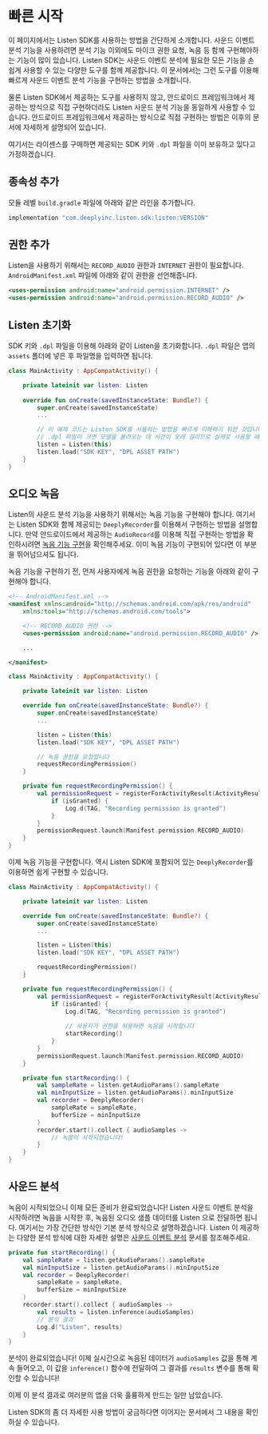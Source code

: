 # 빠른 시작

이 페이지에서는 Listen SDK를 사용하는 방법을 간단하게 소개합니다. 
사운드 이벤트 분석 기능을 사용하려면 분석 기능 이외에도 마이크 권한 요청, 녹음 등 함께 구현해야하는 기능이 많이 있습니다. 
Listen SDK는 사운드 이벤트 분석에 필요한 모든 기능을 손쉽게 사용할 수 있는 다양한 도구를 함께 제공합니다. 
이 문서에서는 그런 도구를 이용해 빠르게 사운드 이벤트 분석 기능을 구현하는 방법을 소개합니다. 

물론 Listen SDK에서 제공하는 도구를 사용하지 않고, 안드로이드 프레임워크에서 제공하는 방식으로 직접 구현하더라도 Listen 사운드 분석 기능을 동일하게 사용할 수 있습니다. 
안드로이드 프레임워크에서 제공하는 방식으로 직접 구현하는 방법은 이후의 문서에 자세하게 설명되어 있습니다. 

여기서는 라이센스를 구매하면 제공되는 SDK 키와 `.dpl` 파일을 이미 보유하고 있다고 가정하겠습니다. 



## 종속성 추가

모듈 레벨 `build.gradle` 파일에 아래와 같은 라인을 추가합니다. 

```groovy
implementation "com.deeplyinc.listen.sdk:listen:VERSION"
```



## 권한 추가

Listen을 사용하기 위해서는 `RECORD_AUDIO` 권한과 `INTERNET` 권한이 필요합니다.
`AndroidManifest.xml` 파일에 아래와 같이 권한을 선언해줍니다.

```xml
<uses-permission android:name="android.permission.INTERNET" />
<uses-permission android:name="android.permission.RECORD_AUDIO" />
```



## Listen 초기화

SDK 키와 `.dpl` 파일을 이용해 아래와 같이 Listen을 초기화합니다. 
`.dpl` 파일은 앱의 `assets` 폴더에 넣은 후 파일명을 입력하면 됩니다. 

```kotlin
class MainActivity : AppCompatActivity() {

    private lateinit var listen: Listen
    
    override fun onCreate(savedInstanceState: Bundle?) {
        super.onCreate(savedInstanceState)
        ... 

        // 이 예제 코드는 Listen SDK를 사용하는 방법을 빠르게 이해하기 위한 것입니다.
        // .dpl 파일이 크면 모델을 불러오는 데 시간이 오래 걸리므로 실제로 사용할 때는 메인 스레드가 아닌 다른 스레드에서 load() 메서드를 사용하는 것이 좋습니다.
        listen = Listen(this)
        listen.load("SDK KEY", "DPL ASSET PATH")
    }
}

```



## 오디오 녹음

Listen의 사운드 분석 기능을 사용하기 위해서는 녹음 기능을 구현해야 합니다. 
여기서는 Listen SDK와 함께 제공되는 `DeeplyRecorder`를 이용해서 구현하는 방법을 설명합니다. 
만약 안드로이드에서 제공하는 `AudioRecord`를 이용해 직접 구현하는 방법을 확인하시려면 [녹음 기능 구현](audio-recording)을 확인해주세요. 
이미 녹음 기능이 구현되어 있다면 이 부분을 뛰어넘으셔도 됩니다. 

녹음 기능을 구현하기 전, 먼저 사용자에게 녹음 권한을 요청하는 기능을 아래와 같이 구현해야 합니다. 

```xml
<!-- AndroidManifest.xml -->
<manifest xmlns:android="http://schemas.android.com/apk/res/android"
    xmlns:tools="http://schemas.android.com/tools">

    <!-- RECORD_AUDIO 권한 -->
    <uses-permission android:name="android.permission.RECORD_AUDIO" />

    ...

</manifest>
```

```kotlin
class MainActivity : AppCompatActivity() {

    private lateinit var listen: Listen

    override fun onCreate(savedInstanceState: Bundle?) {
        super.onCreate(savedInstanceState)
        ...

        listen = Listen(this)
        listen.load("SDK KEY", "DPL ASSET PATH")

        // 녹음 권한을 요청합니다
        requestRecordingPermission()
    }

    private fun requestRecordingPermission() {
        val permissionRequest = registerForActivityResult(ActivityResultContracts.RequestPermission()) { isGranted ->
            if (isGranted) {
                Log.d(TAG, "Recording permission is granted")
            }
        }
        permissionRequest.launch(Manifest.permission.RECORD_AUDIO)
    }
}
```

이제 녹음 기능을 구현합니다. 
역시 Listen SDK에 포함되어 있는 `DeeplyRecorder`를 이용하면 쉽게 구현할 수 있습니다. 

```kotlin
class MainActivity : AppCompatActivity() {

    private lateinit var listen: Listen

    override fun onCreate(savedInstanceState: Bundle?) {
        super.onCreate(savedInstanceState)
        ...

        listen = Listen(this)
        listen.load("SDK KEY", "DPL ASSET PATH")

        requestRecordingPermission()
    }

    private fun requestRecordingPermission() {
        val permissionRequest = registerForActivityResult(ActivityResultContracts.RequestPermission()) { isGranted ->
            if (isGranted) {
                Log.d(TAG, "Recording permission is granted")
                
                // 사용자가 권한을 허용하면 녹음을 시작합니다
                startRecording()
            }
        }
        permissionRequest.launch(Manifest.permission.RECORD_AUDIO)
    }

    private fun startRecording() {
        val sampleRate = listen.getAudioParams().sampleRate
        val minInputSize = listen.getAudioParams().minInputSize
        val recorder = DeeplyRecorder(
            sampleRate = sampleRate,
            bufferSize = minInputSize
        )
        recorder.start().collect { audioSamples ->
            // 녹음이 시작되었습니다!
        }
    }
}
```



## 사운드 분석

녹음이 시작되었으니 이제 모든 준비가 완료되었습니다! 
Listen 사운드 이벤트 분석을 시작하려면 녹음을 시작한 후, 녹음된 오디오 샘플 데이터를 Listen 으로 전달하면 됩니다. 
여기서는 가장 간단한 방식인 기본 분석 방식으로 설명하겠습니다. 
Listen 이 제공하는 다양한 분석 방식에 대한 자세한 설명은 [사운드 이벤트 분석](inference) 문서를 참조해주세요.

```kotlin
private fun startRecording() {
    val sampleRate = listen.getAudioParams().sampleRate
    val minInputSize = listen.getAudioParams().minInputSize
    val recorder = DeeplyRecorder(
        sampleRate = sampleRate,
        bufferSize = minInputSize
    )
    recorder.start().collect { audioSamples ->
        val results = listen.inference(audioSamples)
        // 분석 결과
        Log.d("Listen", results)
    }
}
```

분석이 완료되었습니다! 
이제 실시간으로 녹음된 데이터가 `audioSamples` 값을 통해 계속 들어오고, 이 값을 `inference()` 함수에 전달하여 그 결과를 `results` 변수를 통해 확인할 수 있습니다!

이제 이 분석 결과로 여러분의 앱을 더욱 훌륭하게 만드는 일만 남았습니다. 

Listen SDK의 좀 더 자세한 사용 방법이 궁금하다면 이어지는 문서에서 그 내용을 확인하실 수 있습니다. 

